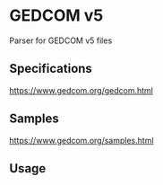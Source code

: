 # GEDCOM v5

Parser for GEDCOM v5 files

## Specifications

https://www.gedcom.org/gedcom.html

## Samples

https://www.gedcom.org/samples.html

## Usage

